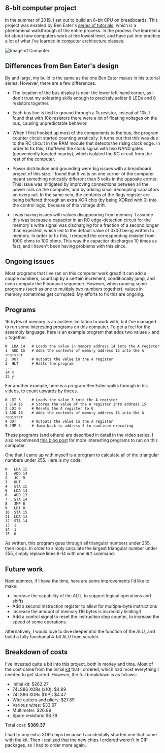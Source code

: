 ## 8-bit computer project

In the summer of 2019, I set out to build an 8-bit CPU on breadboards. This project was enabled by Ben Eater's [series of tutorials](https://eater.net/8bit), which is a phenomenal walkthrough of the entire process. In the process I've learned a lot about how computers work at the lowest level, and have put into practice a lot of what I've learned in computer architecture classes.

![Image of Computer](https://github.com/MatthewGregoire42/8bit/blob/master/20190730_151454.jpg)

## Differences from Ben Eater's design

By and large, my build is the same as the one Ben Eater makes in his tutorial series. However, there are a few differences.

* The location of the bus display is near the lower left-hand corner, as I don't trust my soldering skills enough to precisely solder 8 LEDs and 8 resistors together.

* Each bus line is tied to ground through a 1k resistor, instead of 10k. I found that with 10k resistors there were a lot of floating voltages on the bus, causing unpredictable behavior.

* When I first hooked up most of the components to the bus, the program counter circuit started counting erratically. It turns out that this was due to the RC circuit in the RAM module that detects the rising clock edge. In order to fix this, I buffered the clock signal with two NAND gates (conveniently located nearby), which isolated the RC circuit from the rest of the computer.

* Power distribution and grounding were big issues with a breadboard project of this size. I found that 5 volts on one corner of the computer meant something noticably different than 5 volts in the opposite corner. This issue was mitigated by improving connections between all the power rails on the computer, and by adding small decoupling capacitors on every rail. In the same vein, the contents of the flags register are being buffered through an extra XOR chip (by being XORed with 0) into the control logic, because of this voltage drift.

* I was having issues with values disappearing from memory. I assume this was because a capacitor in an RC edge-detection circuit for the memory's write signal was discharging for a fraction of a second longer than expected, which led to the default value of 0x00 being written to memory. In order to fix this, I reduced the corresponding resister from 1000 ohms to 100 ohms. This way the capacitor discharges 10 times as fast, and I haven't been having problems with this since.

## Ongoing issues

Most programs that I've ran on this computer work great! It can add a couple numbers, count up by a certain increment, conditionally jump, and even compute the Fibonacci sequence. However, when running some programs (such as one to multiply two numbers together), values in memory sometimes get corrupted. My efforts to fix this are ongoing.

## Programs

16 bytes of memory is an austere limitation to work with, but I've managed to run some interesting programs on this computer. To get a feel for the assembly language, here is an example program that adds two values `x` and `y` together.

    0  LDA 14   # Loads the value in memory address 14 into the A register
    1  ADD 15   # Adds the contents of memory address 15 into the A register
    2  OUT      # Outputs the value in the A register
    3  HLT      # Halts the program
    ...
    14 x
    15 y
    
For another example, here is a program Ben Eater walks through in his videos, to count upwards by threes.

    0 LDI 3     # Loads the value 3 into the A register
    1 STA 15    # Stores the value of the A register into address 15
    2 LDI 0     # Resets the A register to 0
    3 ADD 15    # Adds the contents of memory address 15 into the A register
    4 OUT       # Outputs the value in the A register
    5 JMP 3     # Jump back to address 3 to continue executing
    
These programs (and others) are described in detail in the video series. I also recommend [this blog post](https://theshamblog.com/programs-and-more-commands-for-the-ben-eater-8-bit-breadboard-computer/) for more interesting programs to run on this computer.

One that I came up with myself is a program to calculate all of the triangular numbers under 255. Here is my code:

    0	LDA 15
    1	ADD 14
    2	JC  9
    3	OUT
    4	STA 15
    5	LDA 14
    6	ADD 13
    7	STA 14
    8	JMP 0
    9	LDI 0
    10	STA 15
    11	LDA 13
    12	STA 14
    13	1
    14	1
    15	0

As written, this program goes through all triangular numbers under 255, then loops. In order to simply calculate the largest triangular number under 255, simply replace lines 9-14 with one `HLT` command.

## Future work

Next summer, if I have the time, here are some improvements I'd like to make:

- Increase the capability of the ALU, to support logical operations and shifts
- Add a second instruction register to allow for multiple-byte instructions
- Increase the amount of memory (16 bytes is incredibly limiting!)
- Add a control signal to reset the instruction step counter, to increase the speed of some operations.

Alternatively, I would love to dive deeper into the function of the ALU, and build a fully functional 4-bit ALU from scratch.

## Breakdown of costs

I've invested quite a bit into this project, both in money and time. Most of the cost came from the initial [kit](https://eater.net/8bit/kits) that I ordered, which had most everything I needed to get started. However, the full breakdown is as follows:

- Initial kit: $282.27
- 74LS86 XORs (x10): $4.99
- 74LS86 XORs (DIP): $4.47
- Wire cutters and pliers: $27.89
- Various wires: $33.97
- Multimeter: $26.99
- Spare resistors: $8.79

Total cost: **$389.37**

I had to buy extra XOR chips because I accidentally shorted one that came with the kit. Then I realized that the new chips I ordered weren't in DIP packages, so I had to order more again.
